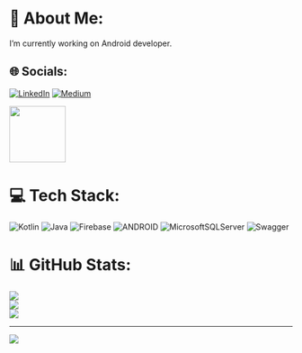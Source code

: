 # 💫 About Me:
 I’m currently working on Android developer.<br>


## 🌐 Socials:
[![LinkedIn](https://img.shields.io/badge/LinkedIn-%230077B5.svg?logo=linkedin&logoColor=white)](https://linkedin.com/in/bedirhansaricayir) [![Medium](https://img.shields.io/badge/Medium-12100E?logo=medium&logoColor=white)](https://medium.com/@bedirhansaricayir) 

<a href="https://linkedin.com/in/bedirhansaricayir" target="blank"><img align="center" src="https://cdn-icons-png.flaticon.com/512/174/174857.png" height="100" /></a>

# 💻 Tech Stack:
![Kotlin](https://img.shields.io/badge/kotlin-%230095D5.svg?style=flat&logo=kotlin&logoColor=white) ![Java](https://img.shields.io/badge/java-%23ED8B00.svg?style=flat&logo=java&logoColor=white) ![Firebase](https://img.shields.io/badge/firebase-%23039BE5.svg?style=flat&logo=firebase) ![ANDROID](https://img.shields.io/badge/android-%2320232a.svg?style=flat&logo=android&logoColor=%a4c639) ![MicrosoftSQLServer](https://img.shields.io/badge/Microsoft%20SQL%20Sever-CC2927?style=flat&logo=microsoft%20sql%20server&logoColor=white) ![Swagger](https://img.shields.io/badge/-Swagger-%23Clojure?style=flat&logo=swagger&logoColor=white)
# 📊 GitHub Stats:
![](https://github-readme-stats.vercel.app/api?username=bedirhansaricayir&theme=dark&hide_border=false&include_all_commits=false&count_private=true)<br/>
![](https://github-readme-streak-stats.herokuapp.com/?user=bedirhansaricayir&theme=dark&hide_border=false)<br/>
![](https://github-readme-stats.vercel.app/api/top-langs/?username=bedirhansaricayir&theme=dark&hide_border=false&include_all_commits=false&count_private=true&layout=compact)

---
[![](https://visitcount.itsvg.in/api?id=bedirhansaricayir&icon=0&color=2)](https://visitcount.itsvg.in)

<!-- Proudly created with GPRM ( https://gprm.itsvg.in ) -->
